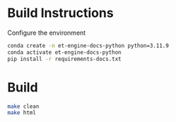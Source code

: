 # Build Instructions

Configure the environment

```bash
conda create -n et-engine-docs-python python=3.11.9
conda activate et-engine-docs-python
pip install -r requirements-docs.txt
```

# Build

```bash
make clean
make html
```
